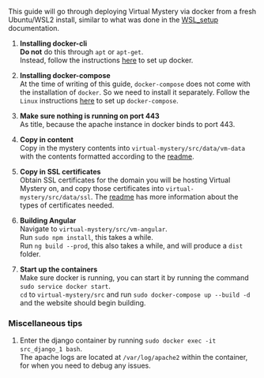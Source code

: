 This guide will go through deploying Virtual Mystery via docker from a fresh Ubuntu/WSL2 install, similar to what was done in the [WSL_setup](https://github.com/utmandrew/virtual-mystery/tree/master/docs/WSL_setup "WSL setup documentation") documentation.

1. **Installing docker-cli**  
    **Do not** do this through `apt` or `apt-get`.  
    Instead, follow the instructions [here](https://docs.docker.com/engine/install/ubuntu/ "Docker Ubuntu setup") to set up docker.

2. **Installing docker-compose**  
    At the time of writing of this guide, `docker-compose` does not come with the installation of `docker`. So we need to install it separately. Follow the `Linux` instructions [here](https://docs.docker.com/compose/install/ "Docker compose setup") to set up `docker-compose`.

3. **Make sure nothing is running on port 443**  
    As title, because the apache instance in docker binds to port 443.

4. **Copy in content**  
    Copy in the mystery contents into `virtual-mystery/src/data/vm-data` with the contents formatted according to the [readme](https://github.com/utmandrew/virtual-mystery/blob/master/src/data/vm-data/readme.txt "contents readme").

5. **Copy in SSL certificates**  
    Obtain SSL certificates for the domain you will be hosting Virtual Mystery on, and copy those certificates into `virtual-mystery/src/data/ssl`. The [readme](https://github.com/utmandrew/virtual-mystery/blob/master/src/data/ssl/readme.txt "ssl certificates readme") has more information about the types of certificates needed.

6. **Building Angular**  
     Navigate to `virtual-mystery/src/vm-angular`.  
     Run `sudo npm install`, this takes a while.  
     Run `ng build --prod`, this also takes a while, and will produce a `dist` folder.

7. **Start up the containers**  
    Make sure docker is running, you can start it by running the command `sudo service docker start`.  
    `cd` to `virtual-mystery/src` and run `sudo docker-compose up --build -d` and the website should begin building.

### Miscellaneous tips
1. Enter the django container by running `sudo docker exec -it src_django_1 bash`.  
    The apache logs are located at `/var/log/apache2` within the container, for when you need to debug any issues.
